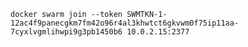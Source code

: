     docker swarm join --token SWMTKN-1-12ac4f9panecgkm7fm42o96r4al3khwtct6gkvwm0f75ip11aa-7cyxlvgmlihwpi9g3pb1450b6 10.0.2.15:2377
